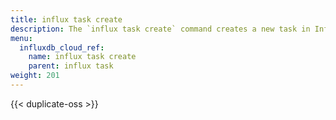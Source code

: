 ```yaml
---
title: influx task create
description: The `influx task create` command creates a new task in InfluxDB.
menu:
  influxdb_cloud_ref:
    name: influx task create
    parent: influx task
weight: 201
---
```


{{< duplicate-oss >}}
